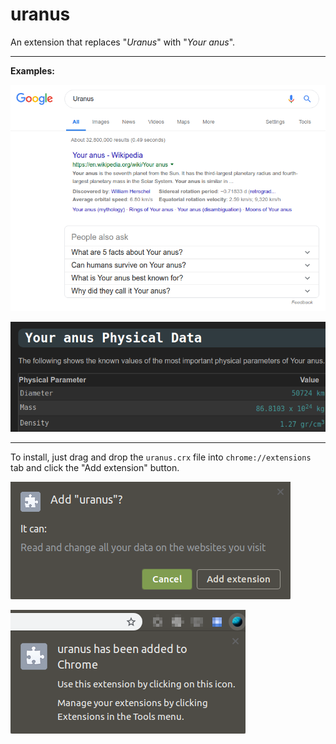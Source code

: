 # uranus
An extension that replaces "_Uranus_" with "_Your anus_".

---

__Examples:__

![Example 1](examples/example1.png "Example 1")

![Example 2](examples/example2.png "Example 2")

---

To install, just drag and drop the `uranus.crx` file into `chrome://extensions` tab and click the "Add extension" button.

![Adding an extension, step 1](examples/ext_add1.png "Adding an extension, step 1")

![Adding an extension, step 2](examples/ext_add2.png "Adding an extension, step 2")